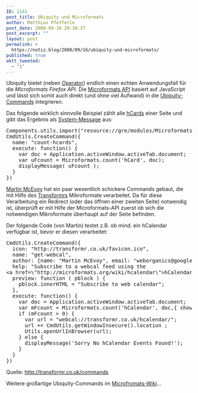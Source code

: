 ```yaml
---
ID: 1141
post_title: Ubiquity und Microformats
author: Matthias Pfefferle
post_date: 2008-09-16 20:38:37
post_excerpt: ""
layout: post
permalink: >
  https://notiz.blog/2008/09/16/ubiquity-und-microformats/
published: true
aktt_tweeted:
  - "1"
---
```

Ubiquity bietet (neben <a href="https://addons.mozilla.org/de/firefox/addon/4106">Operator</a>) endlich einen echten Anwendungsfall für die <em>Microformats Firefox API</em>. Die <a href="http://developer.mozilla.org/En/Using_microformats">Microformats API</a> basiert auf JavaScript und lässt sich somit auch direkt (und ohne viel Aufwand) in die <a href="https://wiki.mozilla.org/Labs/Ubiquity/Commands_In_The_Wild">Ubiquity-Commands</a> integrieren.

Das folgende wirklich sinnvolle Beispiel zählt alle <a href="http://microformats.org/wiki/hCard">hCards</a> einer Seite und gibt das Ergebnis als <a href="https://wiki.mozilla.org/Labs/Ubiquity/Ubiquity_0.1_Author_Tutorial#Hello_World:_The_First_Command">System-Message</a> aus:

<pre>Components.utils.import("resource://gre/modules/Microformats.js");
CmdUtils.CreateCommand({
  name: "count-hcards",
  execute: function() {
    var doc = Application.activeWindow.activeTab.document;	
    var uFcount = Microformats.count('hCard', doc);
    displayMessage( uFcount );
  }
})</pre>

<span class="vcard"><a href="http://weborganics.co.uk" class="url fn">Martin McEvoy</a></span> hat ein paar wesentlich schickere Commands gebaut, die mit Hilfe des <a href="http://www.transformr.co.uk/">Transformrs</a> Mikroformate verarbeitet. Da für diese Verarbeitung ein Redirect (oder das öffnen einer zweiten Seite) notwendig ist, überprüft er mit Hilfe der Microformats-API zuerst ob sich die notwendigen Mikroformate überhaupt auf der Seite befinden.

Der folgende Code (von Martin) testet z.B. ob mind. ein hCalendar verfügbar ist, bevor er diesen verarbeitet:

<pre>CmdUtils.CreateCommand({
  icon: "http://transformr.co.uk/favicon.ico",
  name: "get-webcal",
  author: {name: "Martin McEvoy", email: "weborganics@googlemail.com"},
  help: "Subscribe to a webcal feed using the 
&lt;a href=\"http://microformats.org/wiki/hcalendar\"&gt;hCalendar&lt;/a&gt; Microformat.",
  preview: function ( pblock ) {
    pblock.innerHTML = "Subscribe to web calendar";
  },
  execute: function() {
    var doc = Application.activeWindow.activeTab.document;
    var mFcount = Microformats.count('hCalendar', doc,{ showHidden : true });
    if (mFcount > 0) {
      var url = "webcal://transformr.co.uk/hcalendar/";
      url += CmdUtils.getWindowInsecure().location ; 
      Utils.openUrlInBrowser(url);
    } else {
      displayMessage('Sorry No hCalendar Events Found!');
    }
  }
})</pre>

Quelle: <a href="http://transformr.co.uk/commands">http://transformr.co.uk/commands</a>

Weitere großartige Ubiquity-Commands im <a href="http://microformats.org/wiki/ubiquity">Microfromats-Wiki</a>...